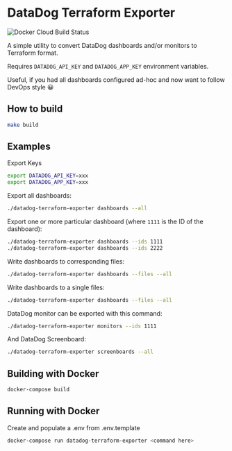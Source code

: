 # DataDog Terraform Exporter

![Docker Cloud Build Status](https://img.shields.io/docker/cloud/build/jamesmarinoio/datadog-terraform-exporter)

A simple utility to convert DataDog dashboards and/or monitors to Terraform format.

Requires `DATADOG_API_KEY` and `DATADOG_APP_KEY` environment variables.

Useful, if you had all dashboards configured ad-hoc and now want to follow DevOps style 😀

## How to build

```bash
make build
```

## Examples

Export Keys

```bash
export DATADOG_API_KEY=xxx
export DATADOG_APP_KEY=xxx
```

Export all dashboards:
```bash
./datadog-terraform-exporter dashboards --all
```

Export one or more particular dashboard (where `1111` is the ID of the dashboard):
```bash
./datadog-terraform-exporter dashboards --ids 1111
./datadog-terraform-exporter dashboards --ids 2222
```

Write dashboards to corresponding files:
```bash
./datadog-terraform-exporter dashboards --files --all
```

Write dashboards to a single files:
```bash
./datadog-terraform-exporter dashboards --files --all
```

DataDog monitor can be exported with this command:
```bash
./datadog-terraform-exporter monitors --ids 1111
```

And DataDog Screenboard:
```bash
./datadog-terraform-exporter screenboards --all
```

## Building with Docker

```bash
docker-compose build
```

## Running with Docker

Create and populate a .env from .env.template

```bash
docker-compose run datadog-terraform-exporter <command here>
```
